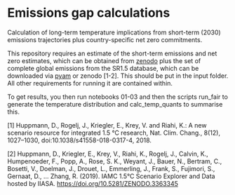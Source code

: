 # Emissions gap calculations

Calculation of long-term temperature implications from short-term (2030) emissions trajectories plus country-specific net zero commitments.

This repository requires an estimate of the short-term emissions and net zero estimates, which can be obtained from [zenodo](https://doi.org/10.5281/zenodo.7526226) plus the set of complete global emissions from the SR1.5 database, which can be downloaded via [pyam](https://pyam-iamc.readthedocs.io/en/stable/tutorials/iiasa_dbs.html) or zenodo [1-2]. This should be put in the input folder. All other requirements for running it are contained within. 

To get results, you then run notebooks 01-03 and then the scripts run_fair to generate the temperature distribution and calc_temp_quants to summarise this. 

[1] Huppmann, D., Rogelj, J., Kriegler, E., Krey, V. and Riahi, K.: A new scenario resource for integrated 1.5 °C research, Nat. Clim. Chang., 8(12), 1027–1030, doi:10.1038/s41558-018-0317-4, 2018.

[2] Huppmann, D., Kriegler, E., Krey, V., Riahi, K., Rogelj, J., Calvin, K., Humpenoeder, F., Popp, A., Rose, S. K., Weyant, J., Bauer, N., Bertram, C., Bosetti, V., Doelman, J., Drouet, L., Emmerling, J., Frank, S., Fujimori, S., Gernaat, D., … Zhang, R. (2019). IAMC 1.5°C Scenario Explorer and Data hosted by IIASA. https://doi.org/10.5281/ZENODO.3363345